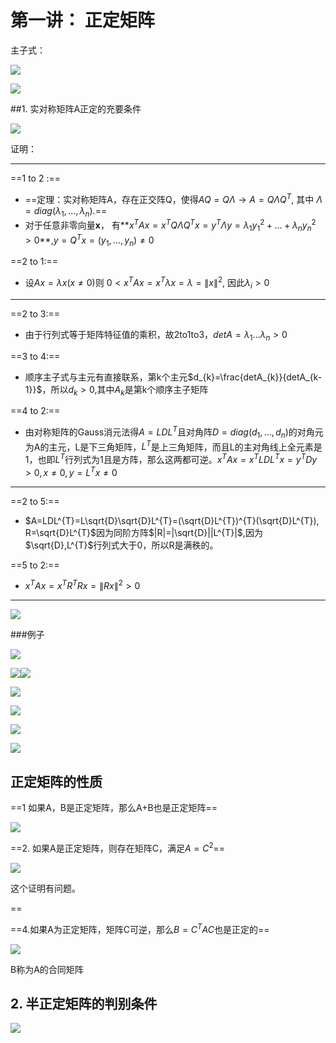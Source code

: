 # 第一讲： 正定矩阵

主子式：

![](http://qb89t7ld5.bkt.clouddn.com/gitpage/tsinghua_linear_algebra/2-1/2.png)

![](http://qb89t7ld5.bkt.clouddn.com/gitpage/tsinghua_linear_algebra/2-1/3.png)



##1. 实对称矩阵A正定的充要条件

![](http://qb89t7ld5.bkt.clouddn.com/gitpage/tsinghua_linear_algebra/2-1/4.png)

证明：

---

==1 to 2 :== 

+ ==定理：实对称矩阵A，存在正交阵Q，使得$AQ=Q\Lambda \rightarrow A=Q\Lambda Q^{T}$, 其中 $\Lambda = diag(\lambda_{1},...,\lambda_{n})$.==  
+ 对于任意非零向量**x**， 有**$x^{T}Ax=x^{T}Q\Lambda Q^{T}x=y^{T}\Lambda y= \lambda _{1}y_{1}^{2}+...+\lambda _{n}y_{n}^{2}>0$**,$y = Q^{T}x=(y_{1},...,y_{n})\neq 0$

==2 to 1:==

+ 设$Ax=\lambda x (x\neq 0)$则  $0<x^{T}Ax=x^{T}\lambda x=\lambda=\| x\|^{2}$, 因此$\lambda _{i}>0$ 

___

==2 to 3:==

+ 由于行列式等于矩阵特征值的乘积，故2to1to3，$detA=\lambda_{1}...\lambda_{n}>0$

==3 to 4:==

+ 顺序主子式与主元有直接联系，第k个主元$d_{k}=\frac{detA_{k}}{detA_{k-1}}$，所以$d_{k}>0$,其中$A_{k}$是第k个顺序主子矩阵

==4 to 2:==

+ 由对称矩阵的Gauss消元法得$A=LDL^{T}$且对角阵$D=diag(d_{1},...,d_{n})$的对角元为A的主元，L是下三角矩阵，$L^{T}$是上三角矩阵，而且L的主对角线上全元素是1，也即$L^{T}$行列式为1且是方阵，那么这两都可逆。$x^{T}Ax=x^{T}LDL^{T}x=y^{T}Dy>0, x\neq 0,y=L^{T}x\neq 0$

---

==2 to 5:==

+ $A=LDL^{T}=L\sqrt{D}\sqrt{D}L^{T}=(\sqrt{D}L^{T})^{T}(\sqrt{D}L^{T}), R=\sqrt{D}L^{T}$因为同阶方阵$|R|=|\sqrt{D}||L^{T}|$,因为$\sqrt{D},L^{T}$行列式大于0，所以R是满秩的。

==5 to 2:==

+ $x^{T}Ax=x^{T}R^{T}Rx=\|Rx\|^{2}>0$

---

![](http://qb89t7ld5.bkt.clouddn.com/gitpage/tsinghua_linear_algebra/2-1/5.png)

###例子

![](http://qb89t7ld5.bkt.clouddn.com/gitpage/tsinghua_linear_algebra/2-1/6.png)

![](http://qb89t7ld5.bkt.clouddn.com/gitpage/tsinghua_linear_algebra/2-1/7.png)![](http://qb89t7ld5.bkt.clouddn.com/gitpage/tsinghua_linear_algebra/2-1/8.png)

![](http://qb89t7ld5.bkt.clouddn.com/gitpage/tsinghua_linear_algebra/2-1/9.png)

![](http://qb89t7ld5.bkt.clouddn.com/gitpage/tsinghua_linear_algebra/2-1/10.png)

![](http://qb89t7ld5.bkt.clouddn.com/gitpage/tsinghua_linear_algebra/2-1/11.png)

![](http://qb89t7ld5.bkt.clouddn.com/gitpage/tsinghua_linear_algebra/2-1/12.png)

## 正定矩阵的性质

==1 如果A，B是正定矩阵，那么A+B也是正定矩阵==

![](http://qb89t7ld5.bkt.clouddn.com/gitpage/tsinghua_linear_algebra/2-1/13.png)

==2. 如果A是正定矩阵，则存在矩阵C，满足$A=C^{2}$==

![](http://qb89t7ld5.bkt.clouddn.com/gitpage/tsinghua_linear_algebra/2-1/14.png)

这个证明有问题。

==

==4.如果A为正定矩阵，矩阵C可逆，那么$B=C^{T}AC$也是正定的==

![](http://qb89t7ld5.bkt.clouddn.com/gitpage/tsinghua_linear_algebra/2-1/16.png)

B称为A的合同矩阵

## 2. 半正定矩阵的判别条件

![](http://qb89t7ld5.bkt.clouddn.com/gitpage/tsinghua_linear_algebra/2-1/17.png)

